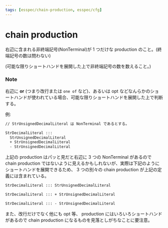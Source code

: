 ```yaml
---
tags: [esspec/chain-production, esspec/cfg]
---
```


# chain production

右辺に含まれる非終端記号(NonTerminal)が 1 つだけな production のこと。(終端記号の数は問わない)

(可能な限りショートハンドを展開した上で非終端記号の数を数えること。)

### Note

右辺に **or** (つまり改行または `one of` など)、あるいは opt などなんらかのショートハンドが使われている場合、可能な限りショートハンドを展開した上で判断する。

例:

```txt
// StrUnsignedDecimalLiteral は NonTerminal であるとする。

StrDecimalLiteral :::
  StrUnsignedDecimalLiteral
  + StrUnsignedDecimalLiteral
  - StrUnsignedDecimalLiteral
```

上記の production はパッと見だと右辺に 3 つの NonTerminal があるので chain production ではないように見えるかもしれないが、実際は下記のようにショートハンドを展開できるため、 3 つの別々の chain production が上記の定義には含まれている。

```txt
StrDecimalLiteral ::: StrUnsignedDecimalLiteral

StrDecimalLiteral ::: + StrUnsignedDecimalLiteral

StrDecimalLiteral ::: - StrUnsignedDecimalLiteral
```

また、改行だけでなく他にも opt 等、 production にはいろいろショートハンドがあるので chain production になるものを見落としがちなことに要注意。
